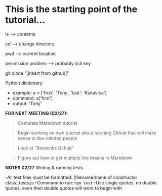 # This is the starting point of the tutorial... 

ls —> contents

cd —> change directory

pwd —> current location

permission problem —> probably ssh key

git clone “[insert from github]"

Python dictionary:
* example: a = ['first': 'Tony', 'last': 'Kukavica']
* command: a['first']
* output: 'Tony'

**FOR NEXT MEETING (02/27):**
>Complete Markdown tutorial

>Begin working on own tutorial about learning Github that will make sense to like-minded people

>Look at "Biowonks Github"

>Figure out how to get multiple line breaks in Markdown


**NOTES 02/27**
Writing & running tests

-All test files must be formatted: [filename/name of constructor class].tests.js
-Command to run: `npm test`
-Use single quotes, no double quotes, even then double quotes will work to begin with

